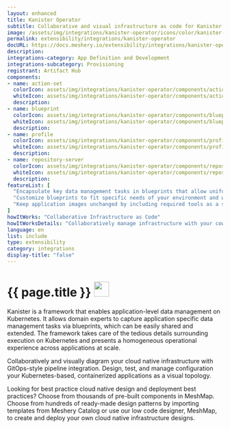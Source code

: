 ```yaml
---
layout: enhanced
title: Kanister Operator
subtitle: Collaborative and visual infrastructure as code for Kanister Operator
image: /assets/img/integrations/kanister-operator/icons/color/kanister-operator-color.svg
permalink: extensibility/integrations/kanister-operator
docURL: https://docs.meshery.io/extensibility/integrations/kanister-operator
description: 
integrations-category: App Definition and Development
integrations-subcategory: Provisioning
registrant: Artifact Hub
components: 
- name: action-set
  colorIcon: assets/img/integrations/kanister-operator/components/action-set/icons/color/action-set-color.svg
  whiteIcon: assets/img/integrations/kanister-operator/components/action-set/icons/white/action-set-white.svg
  description: 
- name: blueprint
  colorIcon: assets/img/integrations/kanister-operator/components/blueprint/icons/color/blueprint-color.svg
  whiteIcon: assets/img/integrations/kanister-operator/components/blueprint/icons/white/blueprint-white.svg
  description: 
- name: profile
  colorIcon: assets/img/integrations/kanister-operator/components/profile/icons/color/profile-color.svg
  whiteIcon: assets/img/integrations/kanister-operator/components/profile/icons/white/profile-white.svg
  description: 
- name: repository-server
  colorIcon: assets/img/integrations/kanister-operator/components/repository-server/icons/color/repository-server-color.svg
  whiteIcon: assets/img/integrations/kanister-operator/components/repository-server/icons/white/repository-server-white.svg
  description: 
featureList: [
  "Encapsulate key data management tasks in blueprints that allow uniform operations at scale.",
  "Customize blueprints to fit specific needs of your environment and workload without starting from scratch.",
  "Keep application images unchanged by including required tools as a sidecar container or as a separate pod."
]
howItWorks: "Collaborative Infrastructure as Code"
howItWorksDetails: "Collaboratively manage infrastructure with your coworkers synchronously sharing the same designs."
language: en
list: include
type: extensibility
category: integrations
display-title: "false"
---
```

<h1>{{ page.title }} <img src="{{ page.image }}" style="width: 35px; height: 35px;" /></h1>

<p>
Kanister is a framework that enables application-level data management on Kubernetes. It allows domain experts to capture application specific data management tasks via blueprints, which can be easily shared and extended. The framework takes care of the tedious details surrounding execution on Kubernetes and presents a homogeneous operational experience across applications at scale.
</p>
<p>
    Collaboratively and visually diagram your cloud native infrastructure with GitOps-style pipeline integration. Design, test, and manage configuration your Kubernetes-based, containerized applications as a visual topology.
</p>
<p>
    Looking for best practice cloud native design and deployment best practices? Choose from thousands of pre-built components in MeshMap. Choose from hundreds of ready-made design patterns by importing templates from Meshery Catalog or use our low code designer, MeshMap, to create and deploy your own cloud native infrastructure designs.
</p>
